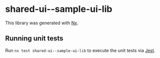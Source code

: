 # shared-ui--sample-ui-lib

This library was generated with [Nx](https://nx.dev).

## Running unit tests

Run `nx test shared-ui--sample-ui-lib` to execute the unit tests via [Jest](https://jestjs.io).
